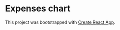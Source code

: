 # Expenses chart

This project was bootstrapped with [Create React App](https://github.com/facebook/create-react-app).
